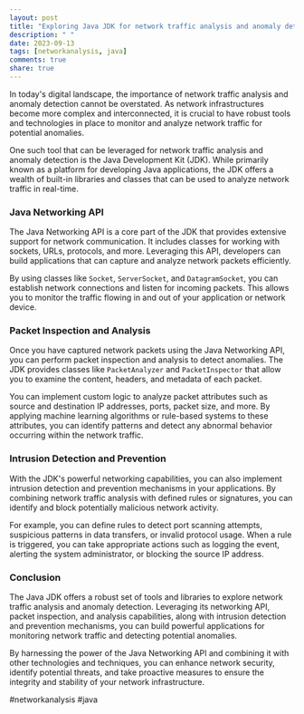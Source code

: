 ```yaml
---
layout: post
title: "Exploring Java JDK for network traffic analysis and anomaly detection"
description: " "
date: 2023-09-13
tags: [networkanalysis, java]
comments: true
share: true
---
```


In today's digital landscape, the importance of network traffic analysis and anomaly detection cannot be overstated. As network infrastructures become more complex and interconnected, it is crucial to have robust tools and technologies in place to monitor and analyze network traffic for potential anomalies.

One such tool that can be leveraged for network traffic analysis and anomaly detection is the Java Development Kit (JDK). While primarily known as a platform for developing Java applications, the JDK offers a wealth of built-in libraries and classes that can be used to analyze network traffic in real-time.

### Java Networking API

The Java Networking API is a core part of the JDK that provides extensive support for network communication. It includes classes for working with sockets, URLs, protocols, and more. Leveraging this API, developers can build applications that can capture and analyze network packets efficiently.

By using classes like `Socket`, `ServerSocket`, and `DatagramSocket`, you can establish network connections and listen for incoming packets. This allows you to monitor the traffic flowing in and out of your application or network device.

### Packet Inspection and Analysis

Once you have captured network packets using the Java Networking API, you can perform packet inspection and analysis to detect anomalies. The JDK provides classes like `PacketAnalyzer` and `PacketInspector` that allow you to examine the content, headers, and metadata of each packet.

You can implement custom logic to analyze packet attributes such as source and destination IP addresses, ports, packet size, and more. By applying machine learning algorithms or rule-based systems to these attributes, you can identify patterns and detect any abnormal behavior occurring within the network traffic.

### Intrusion Detection and Prevention

With the JDK's powerful networking capabilities, you can also implement intrusion detection and prevention mechanisms in your applications. By combining network traffic analysis with defined rules or signatures, you can identify and block potentially malicious network activity.

For example, you can define rules to detect port scanning attempts, suspicious patterns in data transfers, or invalid protocol usage. When a rule is triggered, you can take appropriate actions such as logging the event, alerting the system administrator, or blocking the source IP address.

### Conclusion

The Java JDK offers a robust set of tools and libraries to explore network traffic analysis and anomaly detection. Leveraging its networking API, packet inspection, and analysis capabilities, along with intrusion detection and prevention mechanisms, you can build powerful applications for monitoring network traffic and detecting potential anomalies.

By harnessing the power of the Java Networking API and combining it with other technologies and techniques, you can enhance network security, identify potential threats, and take proactive measures to ensure the integrity and stability of your network infrastructure.

#networkanalysis #java